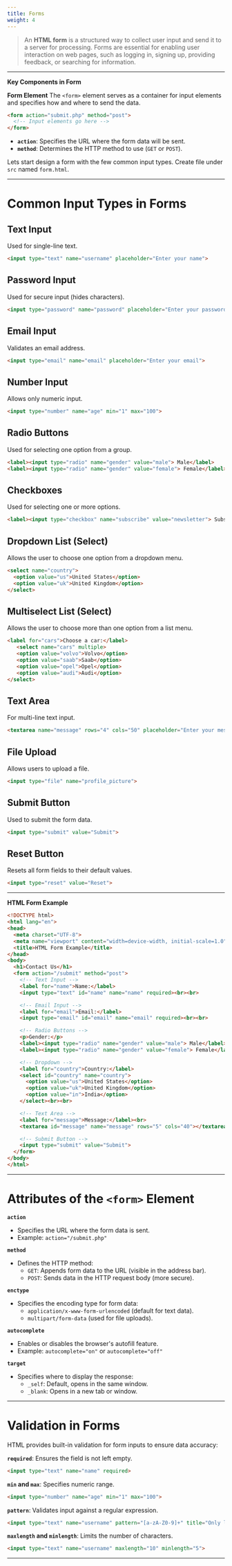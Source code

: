 ```yaml
---
title: Forms
weight: 4
---
```


> An **HTML form** is a structured way to collect user input and send it to a server for processing. Forms are essential for enabling user interaction on web pages, such as logging in, signing up, providing feedback, or searching for information.

---

 **Key Components in Form**

 **Form Element**
   The `<form>` element serves as a container for input elements and specifies how and where to send the data.
   ```html
   <form action="submit.php" method="post">
     <!-- Input elements go here -->
   </form>
   ```
   - **`action`**: Specifies the URL where the form data will be sent.
   - **`method`**: Determines the HTTP method to use (`GET` or `POST`).


Lets start design a form with the few common input types.
Create file under `src` named `form.html`.

---

# Common Input Types in Forms

## Text Input
Used for single-line text.
```html
<input type="text" name="username" placeholder="Enter your name">
```

## Password Input
Used for secure input (hides characters).
```html
<input type="password" name="password" placeholder="Enter your password">
```

## Email Input
Validates an email address.
```html
<input type="email" name="email" placeholder="Enter your email">
```

## Number Input
Allows only numeric input.
```html
<input type="number" name="age" min="1" max="100">
```

##  Radio Buttons
Used for selecting one option from a group.
```html
<label><input type="radio" name="gender" value="male"> Male</label>
<label><input type="radio" name="gender" value="female"> Female</label>
```

## Checkboxes
Used for selecting one or more options.
```html
<label><input type="checkbox" name="subscribe" value="newsletter"> Subscribe to Newsletter</label>
```

## Dropdown List (Select)
Allows the user to choose one option from a dropdown menu.
```html
<select name="country">
  <option value="us">United States</option>
  <option value="uk">United Kingdom</option>
</select>
```


## Multiselect List (Select)
Allows the user to choose more than one option from a list menu.
```html
<label for="cars">Choose a car:</label>
   <select name="cars" multiple>
   <option value="volvo">Volvo</option>
   <option value="saab">Saab</option>
   <option value="opel">Opel</option>
   <option value="audi">Audi</option>
</select>
```



## Text Area
For multi-line text input.
```html
<textarea name="message" rows="4" cols="50" placeholder="Enter your message"></textarea>
```

## File Upload
Allows users to upload a file.
```html
<input type="file" name="profile_picture">
```

## Submit Button
Used to submit the form data.
```html
<input type="submit" value="Submit">
```

## Reset Button
Resets all form fields to their default values.
```html
<input type="reset" value="Reset">
```

---

**HTML Form Example**

```html
<!DOCTYPE html>
<html lang="en">
<head>
  <meta charset="UTF-8">
  <meta name="viewport" content="width=device-width, initial-scale=1.0">
  <title>HTML Form Example</title>
</head>
<body>
  <h1>Contact Us</h1>
  <form action="/submit" method="post">
    <!-- Text Input -->
    <label for="name">Name:</label>
    <input type="text" id="name" name="name" required><br><br>

    <!-- Email Input -->
    <label for="email">Email:</label>
    <input type="email" id="email" name="email" required><br><br>

    <!-- Radio Buttons -->
    <p>Gender:</p>
    <label><input type="radio" name="gender" value="male"> Male</label>
    <label><input type="radio" name="gender" value="female"> Female</label><br><br>

    <!-- Dropdown -->
    <label for="country">Country:</label>
    <select id="country" name="country">
      <option value="us">United States</option>
      <option value="uk">United Kingdom</option>
      <option value="in">India</option>
    </select><br><br>

    <!-- Text Area -->
    <label for="message">Message:</label><br>
    <textarea id="message" name="message" rows="5" cols="40"></textarea><br><br>

    <!-- Submit Button -->
    <input type="submit" value="Submit">
  </form>
</body>
</html>
```

---

# Attributes of the `<form>` Element

**`action`**
   - Specifies the URL where the form data is sent.
   - Example: `action="/submit.php"`

**`method`**
   - Defines the HTTP method:
     - `GET`: Appends form data to the URL (visible in the address bar).
     - `POST`: Sends data in the HTTP request body (more secure).

 **`enctype`**
   - Specifies the encoding type for form data:
     - `application/x-www-form-urlencoded` (default for text data).
     - `multipart/form-data` (used for file uploads).

**`autocomplete`**
   - Enables or disables the browser's autofill feature.
   - Example: `autocomplete="on"` or `autocomplete="off"`

**`target`**
   - Specifies where to display the response:
     - `_self`: Default, opens in the same window.
     - `_blank`: Opens in a new tab or window.

---

# Validation in Forms

HTML provides built-in validation for form inputs to ensure data accuracy:

**`required`**: Ensures the field is not left empty.
   ```html
   <input type="text" name="name" required>
   ```

**`min` and `max`**: Specifies numeric range.
   ```html
   <input type="number" name="age" min="1" max="100">
   ```

**`pattern`**: Validates input against a regular expression.
   ```html
   <input type="text" name="username" pattern="[a-zA-Z0-9]+" title="Only letters and numbers allowed.">
   ```

**`maxlength` and `minlength`**: Limits the number of characters.
   ```html
   <input type="text" name="username" maxlength="10" minlength="5">
   ``` 

---


